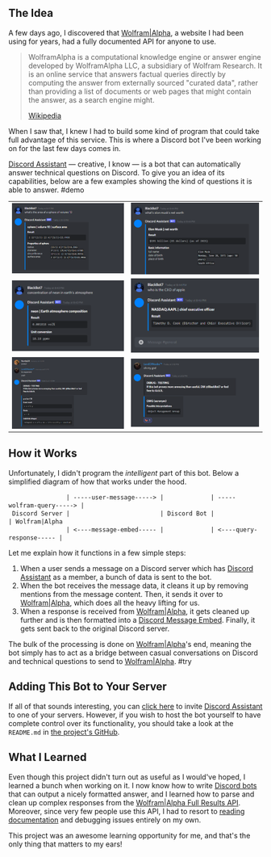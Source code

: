 ## The Idea

A few days ago, I discovered that [Wolfram|Alpha](https://www.wolframalpha.com/), a website I had been using for years, had a fully documented API for anyone to use.

> WolframAlpha is a computational knowledge engine or answer engine developed by WolframAlpha LLC, a subsidiary of Wolfram Research. It is an online service that answers factual queries directly by computing the answer from externally sourced "curated data", rather than providing a list of documents or web pages that might contain the answer, as a search engine might.
>
> [Wikipedia](https://en.wikipedia.org/wiki/WolframAlpha)

When I saw that, I knew I had to build some kind of program that could take full advantage of this service. This is where a Discord bot I've been working on for the last few days comes in.

[Discord Assistant](https://github.com/Bricktech2000/Discord-Assistant) &mdash; creative, I know &mdash; is a bot that can automatically answer technical questions on Discord. To give you an idea of its capabilities, below are a few examples showing the kind of questions it is able to answer.
#demo

|                                                               |                                                               |
| ------------------------------------------------------------- | ------------------------------------------------------------- |
| ![query and response 1](Screenshot%202021-09-21%20204257.png) | ![query and response 2](Screenshot%202021-09-21%20204452.png) |
| ![query and response 3](Screenshot%202021-09-21%20204341.png) | ![query and response 4](Screenshot%202021-09-21%20204606.png) |
| ![query and response 5](Screenshot%202021-09-21%20145935.png) | ![query and response 6](Screenshot%202021-09-21%20150036.png) |

## How it Works

Unfortunately, I didn't program the _intelligent_ part of this bot. Below a simplified diagram of how that works under the hood.

```plaintext
                | -----user-message-----> |             | -----wolfram-query-----> |
 Discord Server |                         | Discord Bot |                          | Wolfram|Alpha
                | <----message-embed----- |             | <----query-response----- |
```

Let me explain how it functions in a few simple steps:

1. When a user sends a message on a Discord server which has [Discord Assistant](https://discord.com/api/oauth2/authorize?client_id=888313324444463144&permissions=0&scope=bot) as a member, a bunch of data is sent to the bot.
2. When the bot receives the message data, it cleans it up by removing mentions from the message content. Then, it sends it over to [Wolfram|Alpha](https://www.wolframalpha.com/), which does all the heavy lifting for us.
3. When a response is received from [Wolfram|Alpha](https://www.wolframalpha.com/), it gets cleaned up further and is then formatted into a [Discord Message Embed](https://discordjs.guide/popular-topics/embeds.html#embed-preview). Finally, it gets sent back to the original Discord server.

The bulk of the processing is done on [Wolfram|Alpha](https://www.wolframalpha.com/)'s end, meaning the bot simply has to act as a bridge between casual conversations on Discord and technical questions to send to [Wolfram|Alpha](https://www.wolframalpha.com/).
#try

## Adding This Bot to Your Server

If all of that sounds interesting, you can [click here](https://discord.com/api/oauth2/authorize?client_id=888313324444463144&permissions=0&scope=bot) to invite [Discord Assistant](https://github.com/Bricktech2000/Discord-Assistant) to one of your servers. However, if you wish to host the bot yourself to have complete control over its functionality, you should take a look at the `README.md` in [the project's GitHub](https://github.com/Bricktech2000/Discord-Assistant).

## What I Learned

Even though this project didn't turn out as useful as I would've hoped, I learned a bunch when working on it. I now know how to write [Discord bots](https://discord.com/developers/docs/intro) that can output a nicely formatted answer, and I learned how to parse and clean up complex responses from the [Wolfram|Alpha Full Results API](https://products.wolframalpha.com/api/documentation/). Moreover, since very few people use this API, I had to resort to [reading documentation](https://products.wolframalpha.com/api/documentation/) and debugging issues entirely on my own.

This project was an awesome learning opportunity for me, and that's the only thing that matters to my ears!
